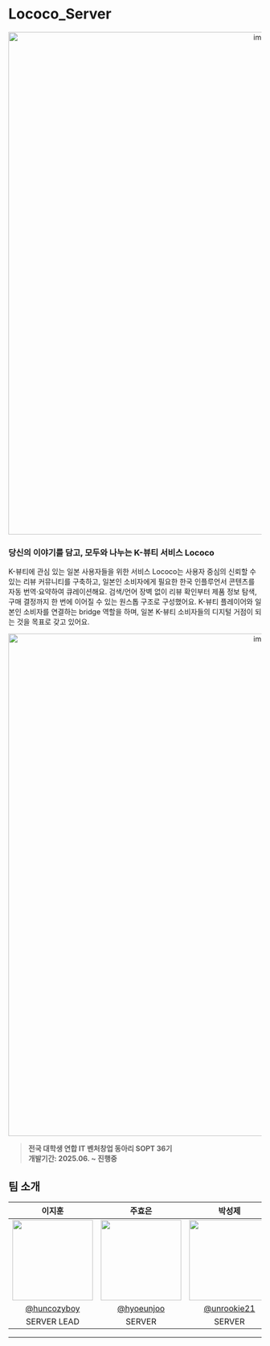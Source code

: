 # Lococo_Server

<div align="center">
<img width="1000" alt="image" src="https://github.com/user-attachments/assets/8fa95cd4-b47a-474c-84cb-2c3d4860a05a">

</div>

### 당신의 이야기를 담고, 모두와 나누는 K-뷰티 서비스 Lococo
K-뷰티에 관심 있는 일본 사용자들을 위한 서비스 Lococo는 사용자 중심의 신뢰할 수 있는 리뷰 커뮤니티를 구축하고, 일본인 소비자에게 필요한 한국 인플루언서 콘텐츠를 자동 번역·요약하여 큐레이션해요. 검색/언어 장벽 없이 리뷰 확인부터 제품 정보 탐색, 구매 결정까지 한 번에 이어질 수 있는 원스톱 구조로 구성했어요.
K-뷰티 플레이어와 일본인 소비자를 연결하는 bridge 역할을 하며, 일본 K-뷰티 소비자들의 디지털 거점이 되는 것을 목표로 갖고 있어요.

<div align="center">
<img width="1000" alt="image" src="https://github.com/user-attachments/assets/5f6a85f0-aee0-4b4d-b61f-4aa5f2a7bdd3">

</div>

> **전국 대학생 연합 IT 벤처창업 동아리 SOPT 36기** <br/> **개발기간: 2025.06. ~ 진행중**

## 팀 소개


|      이지훈       |          주효은         |          박성제         |
| :------------------------------------------------------------------------------: | :---------------------------------------------------------------------------------------------------------------------------------------------------: | :---------------------------------------------------------------------------------------------------------------------------------------------------: |
|   <img width="160px" src="https://avatars.githubusercontent.com/u/163561527?v=4" />    |   <img width="160px" src="https://avatars.githubusercontent.com/u/137873124?v=4" />    |   <img width="160px" src="https://avatars.githubusercontent.com/u/80102950?v=4" />    |
|   [@huncozyboy](https://github.com/huncozyboy)   |    [@hyoeunjoo](https://github.com/hyoeunjoo)  |    [@unrookie21](https://github.com/unrookie21)  |
| SERVER LEAD | SERVER | SERVER |

---
